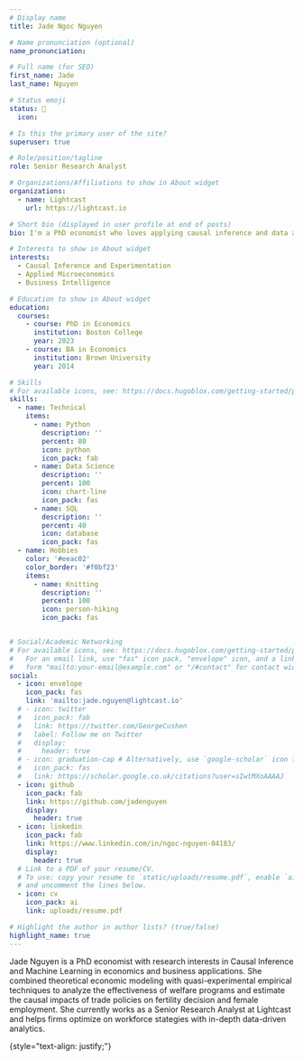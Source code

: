 ```yaml
---
# Display name
title: Jade Ngoc Nguyen

# Name pronunciation (optional)
name_pronunciation: 

# Full name (for SEO)
first_name: Jade
last_name: Nguyen

# Status emoji
status: 👋
  icon: 

# Is this the primary user of the site?
superuser: true

# Role/position/tagline
role: Senior Research Analyst

# Organizations/Affiliations to show in About widget
organizations:
  - name: Lightcast
    url: https://lightcast.io

# Short bio (displayed in user profile at end of posts)
bio: I'm a PhD economist who loves applying causal inference and data analytics to solve practical problems.

# Interests to show in About widget
interests:
  - Causal Inference and Experimentation
  - Applied Microeconomics
  - Business Intelligence

# Education to show in About widget
education:
  courses:
    - course: PhD in Economics
      institution: Boston College
      year: 2023
    - course: BA in Economics
      institution: Brown University
      year: 2014

# Skills
# For available icons, see: https://docs.hugoblox.com/getting-started/page-builder/#icons
skills:
  - name: Technical
    items:
      - name: Python
        description: ''
        percent: 80
        icon: python
        icon_pack: fab
      - name: Data Science
        description: ''
        percent: 100
        icon: chart-line
        icon_pack: fas
      - name: SQL
        description: ''
        percent: 40
        icon: database
        icon_pack: fas
  - name: Hobbies
    color: '#eeac02'
    color_border: '#f0bf23'
    items:
      - name: Knitting
        description: ''
        percent: 100
        icon: person-hiking
        icon_pack: fas


# Social/Academic Networking
# For available icons, see: https://docs.hugoblox.com/getting-started/page-builder/#icons
#   For an email link, use "fas" icon pack, "envelope" icon, and a link in the
#   form "mailto:your-email@example.com" or "/#contact" for contact widget.
social:
  - icon: envelope
    icon_pack: fas
    link: 'mailto:jade.nguyen@lightcast.io'
  # - icon: twitter
  #   icon_pack: fab
  #   link: https://twitter.com/GeorgeCushen
  #   label: Follow me on Twitter
  #   display:
  #     header: true
  # - icon: graduation-cap # Alternatively, use `google-scholar` icon from `ai` icon pack
  #   icon_pack: fas
  #   link: https://scholar.google.co.uk/citations?user=sIwtMXoAAAAJ
  - icon: github
    icon_pack: fab
    link: https://github.com/jadenguyen
    display:
      header: true
  - icon: linkedin
    icon_pack: fab
    link: https://www.linkedin.com/in/ngoc-nguyen-04183/
    display:
      header: true
  # Link to a PDF of your resume/CV.
  # To use: copy your resume to `static/uploads/resume.pdf`, enable `ai` icons in `params.yaml`,
  # and uncomment the lines below.
  - icon: cv
    icon_pack: ai
    link: uploads/resume.pdf

# Highlight the author in author lists? (true/false)
highlight_name: true
---
```


Jade Nguyen is a PhD economist with research interests in Causal Inference and Machine Learning in economics and business applications. She combined theoretical economic modeling with quasi-experimental empirical techniques to analyze the effectiveness of welfare programs and estimate the causal impacts of trade policies on fertility decision and female employment. She currently works as a Senior Research Analyst at Lightcast and helps firms optimize on workforce stategies with in-depth data-driven analytics. 

{style="text-align: justify;"}
